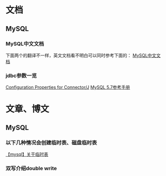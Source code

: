 # 文档
## MySQL
### MySQL中文文档
下面两个的翻译不一样，英文文档看不明白可以同时参考下面的：
[MySQL中文文档](https://www.docs4dev.com/docs/zh/mysql/5.7/reference)
### jdbc参数一览
[Configuration Properties for Connector/J](https://dev.mysql.com/doc/connector-j/5.1/en/connector-j-reference-configuration-properties.html)
[MySQL 5.7参考手册](http://www.searchdoc.cn/rdbms/mysql/dev.mysql.com/doc/refman/5.7/en/index.com.coder114.cn.html)

# 文章、博文
## MySQL
### 以下几种情况会创建临时表、磁盘临时表
[【mysql】关于临时表](https://www.cnblogs.com/chenpingzhao/p/4954854.html)
### 双写介绍double write